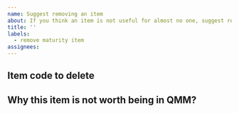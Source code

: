 ```yaml
---
name: Suggest removing an item
about: If you think an item is not useful for almost no one, suggest removing it!
title: ''
labels:
  - remove maturity item
assignees:
---
```


## Item code to delete


## Why this item is not worth being in QMM?

